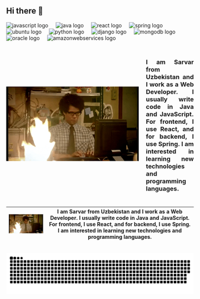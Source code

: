 <!DOCTYPE html>
<html>
<head>
  <link rel="stylesheet" type="text/css" href="styles.css">
</head>
<body>
  <!-- Convert your Markdown content to HTML -->
  <div class="markdown-content">
    <h2 align="left">Hi there 👋</h2>

<div align="left">
  <img src="https://skillicons.dev/icons?i=js" height="40" alt="javascript logo"  />
  <img width="12" />
  <img src="https://skillicons.dev/icons?i=java" height="40" alt="java logo"  />
  <img width="12" />
  <img src="https://skillicons.dev/icons?i=react" height="40" alt="react logo"  />
  <img width="12" />
  <img src="https://skillicons.dev/icons?i=spring" height="40" alt="spring logo"  />
  <img width="12" />
  <img src="https://cdn.jsdelivr.net/gh/devicons/devicon/icons/ubuntu/ubuntu-plain.svg" height="40" alt="ubuntu logo"  />
  <img width="12" />
  <img src="https://skillicons.dev/icons?i=py" height="40" alt="python logo"  />
  <img width="12" />
  <img src="https://skillicons.dev/icons?i=django" height="40" alt="django logo"  />
  <img width="12" />
  <img src="https://skillicons.dev/icons?i=mongodb" height="40" alt="mongodb logo"  />
  <img width="12" />
  <img src="https://cdn.simpleicons.org/oracle/F80000" height="40" alt="oracle logo"  />
  <img width="12" />
  <img src="https://skillicons.dev/icons?i=aws" height="40" alt="amazonwebservices logo"  />
</div>

###

<div style="display: flex; align-items: center;">
  <img align="left" height="200" src="./media/giphy.gif" style="margin-right: 20px;"/>
  <h3 style="text-align: justify;">I am Sarvar from Uzbekistan and I work as a Web Developer. I usually write code in Java and JavaScript. For frontend, I use React, and for backend, I use Spring. I am interested in learning new technologies and programming languages.</h3>
</div>

###

| ![Image](./media/giphy.gif) | I am Sarvar from Uzbekistan and I work as a Web Developer. I usually write code in Java and JavaScript. For frontend, I use React, and for backend, I use Spring. I am interested in learning new technologies and programming languages. |
| :-------------------------: | ----------------------------------------------------------------------------------------------------------------------------------------------------------------------------------------------------------------------------------------- |

<br clear="both">

<img src="https://raw.githubusercontent.com/ibytee/ibytee/output/snake.svg" alt="Snake animation" />

###

  </div>
  
</body>
</html>
